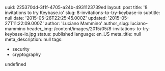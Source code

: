 uuid:             225370dd-3f1f-4705-a24b-4931123739ed
layout:           post
title:            '8 invitations to try Keybase.io'
slug:             8-invitations-to-try-keybase-io
subtitle:         null
date:             '2015-05-26T22:25:45.000Z'
updated:          '2015-05-27T11:22:09.000Z'
author:           'Luciano Mammino'
author_slug:      luciano-mammino
header_img:       /content/images/2015/05/8-invitations-to-try-keybase-io.jpg
status:           published
language:         en_US
meta_title:       null
meta_description: null
tags:
  - security
  - cryptography

undefined